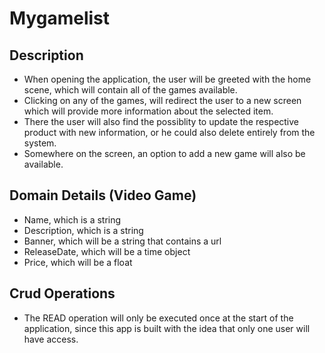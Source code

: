 # Mygamelist
## Description
- When opening the application, the user will be greeted with the home scene, which will contain all of the games available.
- Clicking on any of the games, will redirect the user to a new screen which will provide more information about the selected item.
- There the user will also find the possiblity to update the respective product with new information, or he could also delete entirely from the system.
- Somewhere on the screen, an option to add a new game will also be available.
## Domain Details (Video Game)
- Name, which is a string
- Description, which is a string
- Banner, which will be a string that contains a url
- ReleaseDate, which will be a time object
- Price, which will be a float
## Crud Operations
- The READ operation will only be executed once at the start of the application, since this app is built with the idea that only one user will have access.
